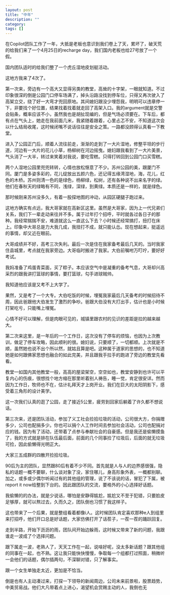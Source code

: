```yaml
---
layout: post
title: "中年"
description: ""
category: 
tags: []
---
```



在Copilot团队工作了一年，大抵是老板也意识到我们卷上了天，累坏了，破天荒的给我们来了一个4月25日的recharge day，我们国内老板也给27号放了一个假。

国内团队适时的给我们整了一个虎丘湿地皮划艇活动。

这地方我来了4次了。

第一次来，旁边有一个高大又显得另类的教堂，高耸的十字架，一眼就知道。不过印象很深的倒是公园门口停车场满了，掉头沿路没找到停车位，只得又再次驶入了高架立交，绕了好一大弯才兜回原地。其间媳妇跟没少埋怨我，明明可以违章停一下，非要找个好位置，结果找着找着就走回了高架入口。我的argument就是交警会贴条，概率应该不小，虽然我也是胡扯现编的，但是气场必须要在。下车后，都有点在气头上，她走在我前面几米，我紧随着跟着，心里忐忑不安，不知道这次会以什么结局收尾，这时候闭嘴不说话往往是安全之策。一路都没顾得认真看一下教堂。

进入了公园正门后，顺着人流往前走，渐渐的走到了一大片湿地，修整平坦的步行道，河边有一大片的花儿小草，杨柳树在河边摇曳。媳妇跟我看到了一大片美景，气头消了一大半，转过来笑着对我说，要吃雪糕。只得打转回到公园门口买雪糕。

两个人湿地公园里兜兜转转，心情也放松惬意了不少。苏州公园的美，跟厦门不同。厦门是多姿多彩的，花儿绽放出五颜六色，还记得五缘湾湿地，海，花儿，红色的木桥。苏州则清一色的是绿色，杨柳绿，松树，还有各种说不出来名字的绿。他们在春秋天的绿略有不同，浅绿，深绿，到黄绿。本质还是一样的，就是绿色。

那时候刚来苏州没多久，有着一股探地图的冲动，从园区硬腿子跑过来。

这地方确实有点远，我大哥家就在高新区这里。虽然是大哥家，因为上一代兄弟们关系，我们下一辈走动来往并不多。属于过年打个招呼，平时就各过各日子的那种。我经常揣揣不安，难道就这么一直这么下去？小时候还经常搞打，扭打在床上。印象中大哥总是力大我几成，我扭打不成，就只能认怂。现在想起来，挺遥远的事情，却又近在眼前。

大哥成绩并不好，高考三次失利。最后一次是住在我家备考最后几天的。当时我家住县城里，考点就在我家旁边。大哥临时搬进了我家。大伯前嘱咐万叮咛，要好好考试。

我妈准备了鸡蛋青菜面，买了粽子。本应该空气中是凝重的备考气息，大哥却兴高采烈的跟我讲打篮球的事情，要打篮球，勾手进球贼帅。

我知道他应该是又考不上大学了。

果然，又是考了一个大专。大伯吃饭的时候，埋冤我家最后几天备考的时候招待不周，因此爸跟他大伯发生了激烈的争吵。爸跟大伯没有大打出手，估计也是小时候打架吃亏，只能嘴上埋冤。

心情不好可以理解，但是肉眼可见的，城镇里跟农村的见识的差距是拉的越来越大。

第二次来这里，是一年后的一个工作日，这次没有了停车的烦恼，也因为上次教训，做足了停车攻略，因此顺利的很。媳妇说，只要顺了，一切都顺。上次就是不顺，虽然她也说不出个所以然，就姑且算是吧。这种属于道家的思想的，也不知道她是如何跟佛家思想也融合的如此完美，并且跟我手拉手的跑进了旁边的教堂先看看。

教堂一如国内其他教堂一般，高高的屋梁架空，空空如也，教堂安静到也许可以平复内心的伤痕，很想找个地方缩在那里听着别人祷告，睡一觉，肯定很安详。然而因为工作日，牧师也不在，估计礼拜天才上岗开业。我们在巨大的太阳阴影下，感受着三角形的设计美学。

这一次我们认真的逛了公园，走了接近5公里，疲劳到回家后躺着了许久都不想说话。

第三次来，还是团队活动，参加了义工社会捡拾垃圾的活动，公司很大方，你捐赠多少，公司也配捐多少。你也可以捐个人工作时间去参加社会活动，公司也配捐对应的钱。因为有了活动，还带着了点参与奉献社会的自豪感。但是我还是偷懒摸鱼了，我的方式就是排在队伍最后面，前面的几个同事捡了垃圾后，后面的就无垃圾可捡，因此偷懒得光明正大。

大家三五成群的四散开捡拾垃圾。

90后为主的团队，显然跟80后有着不少不同。首先就是人与人的边界感很强，隐私的话题一概不要聊，什么谈对象了没，家住哪儿，身高形象外表，一概都别聊。加之，或多或少偶尔听闻过有的其他组的管理，说了不该说的话，冒犯了下属，被report it now给整到下台的。因此跟团队的交流，要格外的小心选择好话题。

我偷懒的的办法，就是少说话，哪怕是安静得尴尬，尴尬又不至于犯错，只要脸皮足够厚，就可以熬过去，久而久之，团队倒也习惯了我这样子。

这也带来了一个后果，就是整组看着都像i人。这时候团队肯定喜欢那种e人到组里来打招呼，他们开口总是好话题，大家仿佛打开了话茬子，一茬一茬的踊跃回复。

走到半路，开始下沥沥的雨，团队间开始边躲雨，这时候又带来了新的问题，我跟谁走一波成了个选择问题。

跟下属走一波，老熟人了，天天工作在一起，说啥好呢，没太多新话题？跟其他组的同事在一起，也不熟。这让我只能快快慢慢，争取每一个组都打过照面，稍微听一会他们的话题，偶尔插两句，不深聊对错，只了解事实。

跟一个女生单独走太近，更加是不恰当。

倒是也有人主动凑过来，打探一下领导的新闻周边，公司未来前景啦，股票趋势，中美贸易战。他们大凡带着点上进心，渴望机会赏赐主动的人，我倒也无









